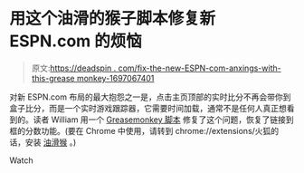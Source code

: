 # 用这个油滑的猴子脚本修复新 ESPN.com 的烦恼

> 原文:[https://deadspin . com/fix-the-new-ESPN-com-anxings-with-this-grease monkey-1697067401](https://deadspin.com/fix-the-new-espn-com-annoyances-with-this-greasemonkey-1697067401)

对新 ESPN.com 布局的最大抱怨之一是，点击主页顶部的实时比分不再会带你到盒子比分，而是一个实时游戏跟踪器，它需要时间加载，通常不是任何人真正想看到的。读者 William 用一个 [Greasemonkey 脚本](https://dl.dropboxusercontent.com/u/4570762/espn_scoreboard_v4.user.js) 修复了这个问题，恢复了链接到框的分数功能。(要在 Chrome 中使用，请转到 chrome://extensions/火狐的话，安装 [油滑猴](https://addons.mozilla.org/en-us/firefox/addon/greasemonkey/) 。)

Watch